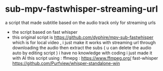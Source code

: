 # sub-mpv-fastwhisper-streaming-url
a script that made subtitle based on the audio track only for  streaming urls 
* the script based on fast whisper
* this original script is https://github.com/dyphire/mpv-sub-fastwhisper which is for local video , i just make it works with streaming url through downloading the audio then extract the subs ( u can delete the audio auto by editing script ) 
i have no knowledge with coding i just made it with AI
this script using :
ffmepg : https://www.ffmpeg.org/
fast-whisper https://github.com/Purfview/whisper-standalone-win

